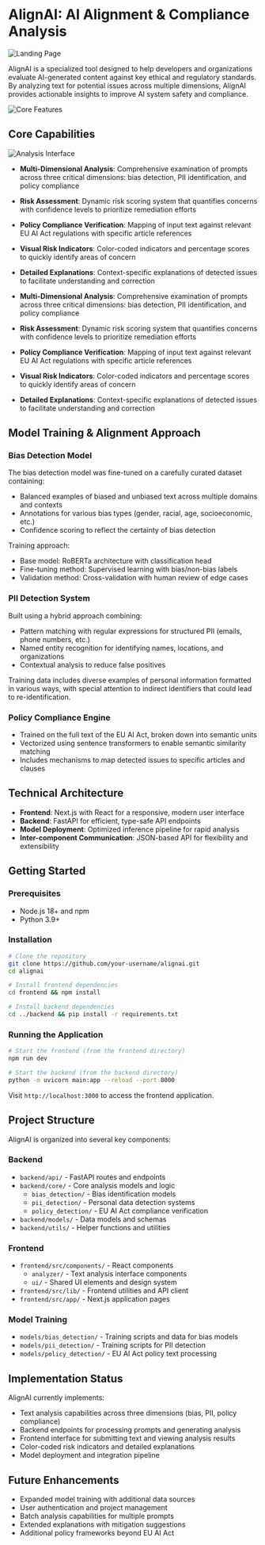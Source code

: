 # AlignAI: AI Alignment & Compliance Analysis

![Landing Page](images/landing_page.png)

AlignAI is a specialized tool designed to help developers and organizations evaluate AI-generated content against key ethical and regulatory standards. By analyzing text for potential issues across multiple dimensions, AlignAI provides actionable insights to improve AI system safety and compliance.

![Core Features](images/core.png)

## Core Capabilities

![Analysis Interface](images/landing_page2.png)

- **Multi-Dimensional Analysis**: Comprehensive examination of prompts across three critical dimensions: bias detection, PII identification, and policy compliance
- **Risk Assessment**: Dynamic risk scoring system that quantifies concerns with confidence levels to prioritize remediation efforts
- **Policy Compliance Verification**: Mapping of input text against relevant EU AI Act regulations with specific article references
- **Visual Risk Indicators**: Color-coded indicators and percentage scores to quickly identify areas of concern
- **Detailed Explanations**: Context-specific explanations of detected issues to facilitate understanding and correction

- **Multi-Dimensional Analysis**: Comprehensive examination of prompts across three critical dimensions: bias detection, PII identification, and policy compliance
- **Risk Assessment**: Dynamic risk scoring system that quantifies concerns with confidence levels to prioritize remediation efforts
- **Policy Compliance Verification**: Mapping of input text against relevant EU AI Act regulations with specific article references
- **Visual Risk Indicators**: Color-coded indicators and percentage scores to quickly identify areas of concern
- **Detailed Explanations**: Context-specific explanations of detected issues to facilitate understanding and correction

## Model Training & Alignment Approach

### Bias Detection Model

The bias detection model was fine-tuned on a carefully curated dataset containing:
- Balanced examples of biased and unbiased text across multiple domains and contexts
- Annotations for various bias types (gender, racial, age, socioeconomic, etc.)
- Confidence scoring to reflect the certainty of bias detection

Training approach:
- Base model: RoBERTa architecture with classification head
- Fine-tuning method: Supervised learning with bias/non-bias labels
- Validation method: Cross-validation with human review of edge cases

### PII Detection System

Built using a hybrid approach combining:
- Pattern matching with regular expressions for structured PII (emails, phone numbers, etc.)
- Named entity recognition for identifying names, locations, and organizations
- Contextual analysis to reduce false positives

Training data includes diverse examples of personal information formatted in various ways, with special attention to indirect identifiers that could lead to re-identification.

### Policy Compliance Engine

- Trained on the full text of the EU AI Act, broken down into semantic units
- Vectorized using sentence transformers to enable semantic similarity matching
- Includes mechanisms to map detected issues to specific articles and clauses

## Technical Architecture

- **Frontend**: Next.js with React for a responsive, modern user interface
- **Backend**: FastAPI for efficient, type-safe API endpoints
- **Model Deployment**: Optimized inference pipeline for rapid analysis
- **Inter-component Communication**: JSON-based API for flexibility and extensibility

## Getting Started

### Prerequisites

- Node.js 18+ and npm
- Python 3.9+

### Installation

```bash
# Clone the repository
git clone https://github.com/your-username/alignai.git
cd alignai

# Install frontend dependencies
cd frontend && npm install

# Install backend dependencies
cd ../backend && pip install -r requirements.txt
```

### Running the Application

```bash
# Start the frontend (from the frontend directory)
npm run dev

# Start the backend (from the backend directory)
python -m uvicorn main:app --reload --port 8000
```

Visit `http://localhost:3000` to access the frontend application.

## Project Structure

AlignAI is organized into several key components:

### Backend

- `backend/api/` - FastAPI routes and endpoints
- `backend/core/` - Core analysis models and logic
  - `bias_detection/` - Bias identification models
  - `pii_detection/` - Personal data detection systems
  - `policy_detection/` - EU AI Act compliance verification
- `backend/models/` - Data models and schemas
- `backend/utils/` - Helper functions and utilities

### Frontend

- `frontend/src/components/` - React components
  - `analyzer/` - Text analysis interface components
  - `ui/` - Shared UI elements and design system
- `frontend/src/lib/` - Frontend utilities and API client
- `frontend/src/app/` - Next.js application pages

### Model Training

- `models/bias_detection/` - Training scripts and data for bias models
- `models/pii_detection/` - Training scripts for PII detection
- `models/policy_detection/` - EU AI Act policy text processing

## Implementation Status

AlignAI currently implements:

- Text analysis capabilities across three dimensions (bias, PII, policy compliance)
- Backend endpoints for processing prompts and generating analysis
- Frontend interface for submitting text and viewing analysis results
- Color-coded risk indicators and detailed explanations
- Model deployment and integration pipeline

## Future Enhancements

- Expanded model training with additional data sources
- User authentication and project management
- Batch analysis capabilities for multiple prompts
- Extended explanations with mitigation suggestions
- Additional policy frameworks beyond EU AI Act
